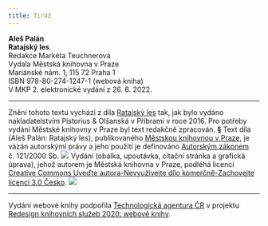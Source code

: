 ```yaml
---
title: Tiráž
---
```


**Aleš Palán    
Ratajský les**  
Redakce Markéta Teuchnerová  
Vydala Městská knihovna v Praze  
Mariánské nám. 1, 115 72 Praha 1  
ISBN 978-80-274-1247-1 (webová kniha)  
V MKP 2. elektronické vydání z 26. 6. 2022.

***

Znění tohoto textu vychází z díla [Ratajský les](https://search.mlp.cz/cz/titul/ratajsky-les/4227875/#book-content) tak, jak bylo vydáno nakladatelstvím Pistorius & Olšanská v Příbrami v roce 2016. Pro potřeby vydání Městské knihovny v Praze byl text redakčně zpracován.
**§**
Text díla (Aleš Palán: Ratajský les), publikovaného [Městskou knihovnou v Praze](https://www.mlp.cz/cz/), je vázán autorskými právy a jeho použití je definováno [Autorským zákonem](https://www.mkcr.cz/predpisy-zakonu-709.html) č. 121/2000 Sb.
![](../Images/image001.jpg)
Vydání (obálka, upoutávka, citační stránka a grafická úprava), jehož autorem je Městská knihovna v Praze, podléhá licenci [Creative Commons Uveďte autora-Nevyužívejte dílo komerčně-Zachovejte licenci 3.0 Česko](https://creativecommons.org/licenses/by-nc-sa/3.0/cz/).
![](../Images/image002.jpg)

***

Vydání webové knihy podpořila [Technologická agentura ČR](https://www.tacr.cz/) v projektu [Redesign knihovních služeb 2020: webové knihy](https://starfos.tacr.cz/cs/project/TL04000391).